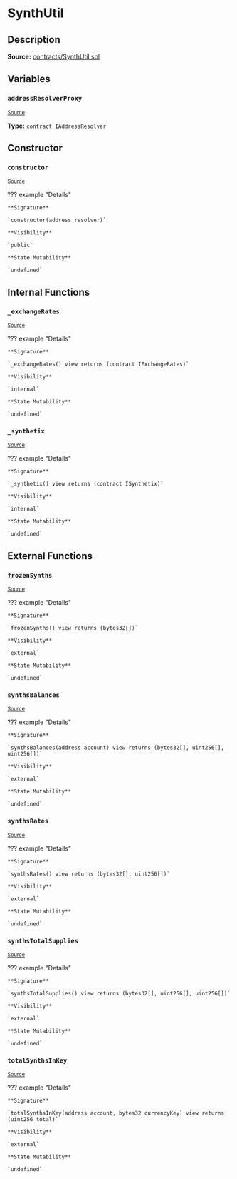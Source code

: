 # SynthUtil

## Description

**Source:** [contracts/SynthUtil.sol](https://github.com/Synthetixio/synthetix/tree/v2.39.4/contracts/SynthUtil.sol)

## Variables

### `addressResolverProxy`

<sub>[Source](https://github.com/Synthetixio/synthetix/tree/v2.39.4/contracts/SynthUtil.sol#L13)</sub>

**Type:** `contract IAddressResolver`

## Constructor

### `constructor`

<sub>[Source](https://github.com/Synthetixio/synthetix/tree/v2.39.4/contracts/SynthUtil.sol#L19)</sub>

??? example "Details"

    **Signature**

    `constructor(address resolver)`

    **Visibility**

    `public`

    **State Mutability**

    `undefined`

## Internal Functions

### `_exchangeRates`

<sub>[Source](https://github.com/Synthetixio/synthetix/tree/v2.39.4/contracts/SynthUtil.sol#L27)</sub>

??? example "Details"

    **Signature**

    `_exchangeRates() view returns (contract IExchangeRates)`

    **Visibility**

    `internal`

    **State Mutability**

    `undefined`

### `_synthetix`

<sub>[Source](https://github.com/Synthetixio/synthetix/tree/v2.39.4/contracts/SynthUtil.sol#L23)</sub>

??? example "Details"

    **Signature**

    `_synthetix() view returns (contract ISynthetix)`

    **Visibility**

    `internal`

    **State Mutability**

    `undefined`

## External Functions

### `frozenSynths`

<sub>[Source](https://github.com/Synthetixio/synthetix/tree/v2.39.4/contracts/SynthUtil.sol#L70)</sub>

??? example "Details"

    **Signature**

    `frozenSynths() view returns (bytes32[])`

    **Visibility**

    `external`

    **State Mutability**

    `undefined`

### `synthsBalances`

<sub>[Source](https://github.com/Synthetixio/synthetix/tree/v2.39.4/contracts/SynthUtil.sol#L46)</sub>

??? example "Details"

    **Signature**

    `synthsBalances(address account) view returns (bytes32[], uint256[], uint256[])`

    **Visibility**

    `external`

    **State Mutability**

    `undefined`

### `synthsRates`

<sub>[Source](https://github.com/Synthetixio/synthetix/tree/v2.39.4/contracts/SynthUtil.sol#L84)</sub>

??? example "Details"

    **Signature**

    `synthsRates() view returns (bytes32[], uint256[])`

    **Visibility**

    `external`

    **State Mutability**

    `undefined`

### `synthsTotalSupplies`

<sub>[Source](https://github.com/Synthetixio/synthetix/tree/v2.39.4/contracts/SynthUtil.sol#L89)</sub>

??? example "Details"

    **Signature**

    `synthsTotalSupplies() view returns (bytes32[], uint256[], uint256[])`

    **Visibility**

    `external`

    **State Mutability**

    `undefined`

### `totalSynthsInKey`

<sub>[Source](https://github.com/Synthetixio/synthetix/tree/v2.39.4/contracts/SynthUtil.sol#L31)</sub>

??? example "Details"

    **Signature**

    `totalSynthsInKey(address account, bytes32 currencyKey) view returns (uint256 total)`

    **Visibility**

    `external`

    **State Mutability**

    `undefined`
